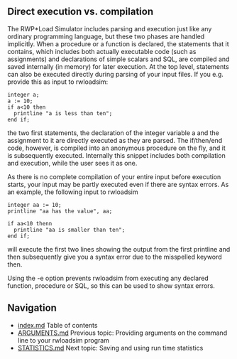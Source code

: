 ## Direct execution vs. compilation
The RWP\*Load Simulator includes parsing and execution just like any 
ordinary programming language, but these two phases are handled 
implicitly.
When a procedure or a function is declared, the statements that it 
contains, which includes both actually executable code (such as 
assignments) and declarations of simple scalars and SQL, are compiled 
and saved internally (in memory) for later execution.
At the top level, statements can also be executed directly during 
parsing of your input files.
If you e.g. provide this as input to rwloadsim:
```
integer a;
a := 10;
if a<10 then
  printline "a is less than ten";
end if;
```
the two first statements, the declaration of the integer variable a and 
the assignment to it are directly executed as they are parsed.
The if/then/end code, however, is compiled into an anonymous procedure 
on the fly, and it is subsequently executed.
Internally this snippet includes both compilation and execution, while 
the user sees it as one.

As there is no complete compilation of your entire input before execution starts,
your input 
may be partly executed even if there are syntax errors.
As an example, the following input to rwloadsim
```
integer aa := 10;
printline "aa has the value", aa;

if aa<10 thenn
  printline "aa is smaller than ten";
end if;
```
will execute the first two lines showing the output from the first 
printline and then subsequently give you a syntax error due to the 
misspelled keyword then. 

Using the -e option prevents rwloadsim from executing any declared 
function, procedure or SQL, so this can be used to show syntax errors.

## Navigation
* [index.md](index.md#rwpload-simulator-users-guide) Table of contents
* [ARGUMENTS.md](ARGUMENTS.md) Previous topic: Providing arguments on the command line to your rwloadsim program
* [STATISTICS.md](STATISTICS.md) Next topic: Saving and using run time statistics
